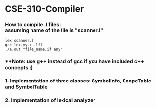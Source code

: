 # CSE-310-Compiler

<h3>How to compile .l files:<br>assuming name of the file is "scanner.l"<br></h3>

```
lex scanner.l
gcc lex.yy.c -lfl
./a.out "file_name,if any"

```

<h3>**Note: use g++ instead of gcc if you have included c++ concepts :)<h3/>

<h3>1. Implementation of three classes: SymbolInfo, ScopeTable and SymbolTable</h3>
<h3>2. Implementation of lexical analyzer</h3>
